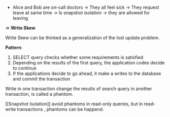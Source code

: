 - Alice and Bob are on-call doctors -> They all feel sick -> They request leave at same time -> Is snapshot isolation -> they are allowed for leaving

=> **Write Skew**

Write Skew can be thinked as a generalization of the lost update problem.


**Pattern**:
1. SELECT query checks whether some requirements is satisfied
2. Depending on the results of the first query, the application codes decide to continue
3. If the applications decide to go ahead, it make a writes to the database and commit the transaction


Write in one transaction change the results of search query in another transaction, is called a phantom.

[[Snapshot Isolation]] avoid phantoms in read-only queries, but in read-write transactions , phantoms can be happend.



